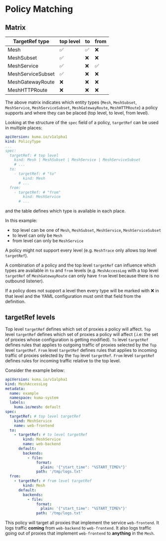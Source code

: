 # Policy Matching
## Matrix
| TargetRef type    | top level | to  | from |
|-------------------|-----------|-----|------|
| Mesh              | ✅         | ✅   | ❌    |
| MeshSubset        | ✅         | ❌   | ❌    |
| MeshService       | ✅         | ❌   | ✅    |
| MeshServiceSubset | ✅         | ❌   | ❌    |
| MeshGatewayRoute  | ❌         | ❌   | ❌    |
| MeshHTTPRoute     | ❌         | ❌   | ❌    |

The above matrix indicates which entity types (`Mesh`, `MeshSubset`, `MeshService`, `MeshServiceSubset`, `MeshGatewayRoute`, `MeshHTTPRoute`) a policy supports
and where they can be placed (top level, to level, from level).

Looking at the structure of the `spec` field of a policy, `targetRef` can be used in multiple places:

```yaml
apiVersion: kuma.io/v1alpha1
kind: PolicyType
...
spec:
  targetRef: # top level
    kind: Mesh | MeshSubset | MeshService | MeshServiceSubset
    # ...
  to:
    - targetRef: # "to"
        kind: Mesh
      # ...
  from:
    - targetRef: # "from"
        kind: MeshService
      # ...
```

and the table defines which type is available in each place.

In this example:
- top level can be one of `Mesh`, `MeshSubset`, `MeshService`, `MeshServiceSubset`
- to level can only be `Mesh`
- from level can only be `MeshService`

A policy might not support every level
(e.g. `MeshTrace` only allows top level `targetRef`).

A combination of a policy and the top level `targetRef` can influence which types are available in `to` and `from` levels
(e.g. `MeshAccessLog` with a top level `targetRef` of `MeshGatewayRoute` can only have `from` level because there is no outbound listener).

If a policy does not support a level then every type will be marked with ❌ in that level
and the YAML configuration must omit that field from the definition.

## targetRef levels

Top level `targetRef` defines which set of proxies a policy will affect.
`Top` level `targetRef` defines which set of proxies a policy will affect (.i.e: the set of proxies whose configuration is getting modified).
`To` level `targetRef` defines rules that applies to outgoing traffic of proxies selected by the `Top` level `targetRef`.
`From` level `targetRef` defines rules that applies to incoming traffic of proxies selected by the `Top` level `targetRef`.
`From` level `targetRef` defines rules for incoming traffic relative to the top level.

Consider the example below:

```yaml
apiVersion: kuma.io/v1alpha1
kind: MeshAccessLog
metadata:
  name: example
  namespace: kuma-system
  labels:
    kuma.io/mesh: default
spec:
  targetRef: # top level targetRef
    kind: MeshService
    name: web-frontend
  to:
    - targetRef: # to level targetRef
        kind: MeshService
        name: web-backend
      default:
        backends:
          - file:
              format:
                plain: '{"start_time": "%START_TIME%"}'
              path: '/tmp/logs.txt'
  from:
    - targetRef: # from level targetRef
        kind: Mesh
      default:
        backends:
          - file:
              format:
                plain: '{"start_time": "%START_TIME%"}'
              path: '/tmp/logs.txt'
```

This policy will target all proxies that implement the service `web-frontend`.
It logs traffic **coming** from `web-backend` to `web-frontend`.
It also logs traffic going out of proxies that implement `web-frontend` to **anything** in the `Mesh`.

